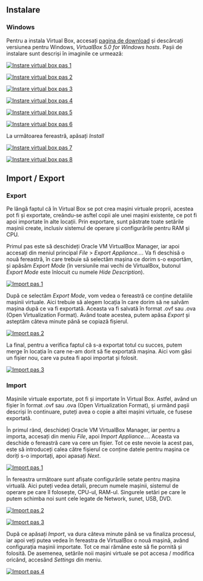 ## Instalare

### Windows

Pentru a instala Virtual Box, accesați [pagina de download](https://www.virtualbox.org/wiki/Downloads) și descărcați versiunea pentru Windows, _VirtualBox 5.0 for Windows hosts_. Pașii de instalare sunt descriși în imaginile ce urmează:

[![Instare virtual box pas 1](assets/images/virtualbox/windows/install-step1.png)](assets/images/virtualbox/windows/install-step1.png)

[![Instare virtual box pas 2](assets/images/virtualbox/windows/install-step2.png)](assets/images/virtualbox/windows/install-step2.png)

[![Instare virtual box pas 3](assets/images/virtualbox/windows/install-step3.png)](assets/images/virtualbox/windows/install-step3.png)

[![Instare virtual box pas 4](assets/images/virtualbox/windows/install-step4.png)](assets/images/virtualbox/windows/install-step4.png)

[![Instare virtual box pas 5](assets/images/virtualbox/windows/install-step5.png)](assets/images/virtualbox/windows/install-step5.png)

[![Instare virtual box pas 6](assets/images/virtualbox/windows/install-step6.png)](assets/images/virtualbox/windows/install-step6.png)

La următoarea fereastră, apăsați _Install_

[![Instare virtual box pas 7](assets/images/virtualbox/windows/install-step7.png)](assets/images/virtualbox/windows/install-step7.png)

[![Instare virtual box pas 8](assets/images/virtualbox/windows/install-step8.png)](assets/images/virtualbox/windows/install-step8.png)

## Import / Export

### Export

Pe lângă faptul că în Virtual Box se pot crea mașini virtuale proprii, acestea pot fi și exportate, creându-se asftel copii ale unei mașini existente, ce pot fi apoi importate în alte locații. Prin exportare, sunt păstrate toate setările mașinii create, inclusiv sistemul de operare și configurările pentru RAM și CPU.

Primul pas este să deschideți Oracle VM VirtualBox Manager, iar apoi accesați din meniul principal _File_ > _Export Appliance..._. Va fi deschisă o nouă fereastră, în care trebuie să selectăm mașina ce dorim s-o exportăm, și apăsăm _Export Mode_ (în versiunile mai vechi de VirtualBox, butonul _Export Mode_ este înlocuit cu numele _Hide Description_).

[![Import pas 1](assets/images/virtualbox/export/export-step1.png)](assets/images/virtualbox/export/export-step1.png)

După ce selectăm _Export Mode_, vom vedea o fereastră ce conține detaliile mașinii virtuale. Aici trebuie să alegem locația în care dorim să ne salvăm mașina după ce va fi exportată. Aceasta va fi salvată în format .ovf sau .ova (Open Virtualization Format). Având toate acestea, putem apăsa _Export_ și asteptăm câteva minute până se copiază fișierul.

[![Import pas 2](assets/images/virtualbox/export/export-export_mode.png)](assets/images/virtualbox/export/export-export_mode.png)

La final, pentru a verifica faptul că s-a exportat totul cu succes, putem merge în locația în care ne-am dorit să fie exportată mașina. Aici vom găsi un fișier nou, care va putea fi apoi importat și folosit.

[![Import pas 3](assets/images/virtualbox/export/export-show_file.png)](assets/images/virtualbox/export/export-show_file.png)

### Import

Mașinile virtuale exportate, pot fi și importate în Virtual Box. Astfel, având un fișier în format .ovf sau .ova (Open Virtualization Format), și urmând pașii descriși în continuare, puteți avea o copie a altei mașini virtuale, ce fusese exportată.

În primul rând, deschideți Oracle VM VirtualBox Manager, iar pentru a importa, accesați din meniu _File_, apoi _Import Appliance..._. Aceasta va deschide o fereastră care va cere un fișier. Tot ce este nevoie la acest pas, este să introduceți calea către fișierul ce conține datele pentru mașina ce doriți s-o importați, apoi apasați _Next_.

[![Import pas 1](assets/images/virtualbox/import/import-step1.png)](assets/images/virtualbox/import/import-step1.png)

În fereastra următoare sunt afișate configurările setate pentru mașina virtuală. Aici puteți vedea detalii, precum numele mașinii, sistemul de operare pe care îl folosește, CPU-ul, RAM-ul. Singurele setări pe care le putem schimba noi sunt cele legate de Network, sunet, USB, DVD.

[![Import pas 2](assets/images/virtualbox/import/import-step2.png)](assets/images/virtualbox/import/import-step2.png)

[![Import pas 3](assets/images/virtualbox/import/import-step3.png)](assets/images/virtualbox/import/import-step3.png)

După ce apăsați _Import_, va dura câteva minute până se va finaliza procesul, iar apoi veți putea vedea în fereastra de VirtualBox o nouă mașină, având configurația mașinii importate. Tot ce mai rămâne este să fie pornită și folosită. De asemenea, setările noii mașini virtuale se pot accesa / modifica oricând, accesând _Settings_ din meniu.

[![Import pas 4](assets/images/virtualbox/import/import-step4.png)](assets/images/virtualbox/import/import-step4.png)

